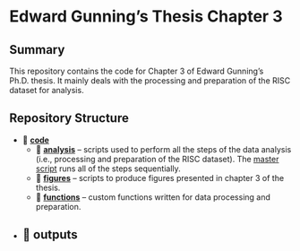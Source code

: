 Edward Gunning’s Thesis Chapter 3
================

## Summary

This repository contains the code for Chapter 3 of Edward Gunning’s
Ph.D. thesis. It mainly deals with the processing and preparation of the
RISC dataset for analysis.

## Repository Structure

- :open_file_folder: <b>[code](code/)</b>
  - 📁 <b>[analysis](code/analysis/)</b> – scripts used to perform all
    the steps of the data analysis (i.e., processing and preparation of
    the RISC dataset). The [master
    script](code/analysis/00-data-preparation-master-script.R) runs all
    of the steps sequentially.
  - 📁 <b>[figures](code/figures/)</b> – scripts to produce figures
    presented in chapter 3 of the thesis.
  - 📁 <b>[functions](code/functions/)</b> – custom functions written
    for data processing and preparation.
- :open_file_folder: <b>outputs</b>
  - 
